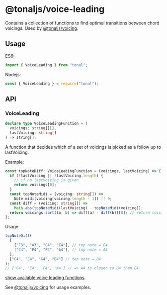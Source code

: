 # @tonaljs/voice-leading

Contains a collection of functions to find optimal transitions between chord voicings. Used by [@tonaljs/voicing](../voicing).

## Usage

ES6:

```js
import { VoiceLeading } from "tonal";
```

Nodejs:

```js
const { VoiceLeading } = require("tonal");
```

## API

### VoiceLeading

```ts
declare type VoiceLeadingFunction = (
  voicings: string[][],
  lastVoicing: string[]
) => string[];
```

A function that decides which of a set of voicings is picked as a follow up to lastVoicing.

Example:

```ts
const topNoteDiff: VoiceLeadingFunction = (voicings, lastVoicing) => {
  if (!lastVoicing || !lastVoicing.length) {
    // if no lastVoicing is given
    return voicings[0];
  }
  const topNoteMidi = (voicing: string[]) =>
    Note.midi(voicing[voicing.length - 1]) || 0;
  const diff = (voicing: string[]) =>
    Math.abs(topNoteMidi(lastVoicing) - topNoteMidi(voicing));
  return voicings.sort((a, b) => diff(a) - diff(b))[0]; // return voicing with least diff
};
```

Usage

```ts
topNoteDiff(
  [
    ["F3", "A3", "C4", "E4"], // top note = E4
    ["C4", "E4", "F4", "A4"], // top note = A4
  ],
  ["C4", "E4", "G4", "B4"] // top note = B4
);
// ['C4', 'E4', 'F4', 'A4'] // => A4 is closer to B4 than E4
```

[show available voice leading functions](./index.ts).

See [@tonaljs/voicing](../voicing) for usage examples.
